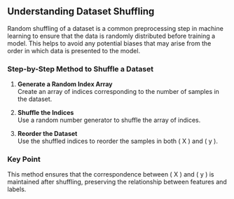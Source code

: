 
## Understanding Dataset Shuffling

Random shuffling of a dataset is a common preprocessing step in machine learning to ensure that the data is randomly distributed before training a model. This helps to avoid any potential biases that may arise from the order in which data is presented to the model.

### Step-by-Step Method to Shuffle a Dataset

1. **Generate a Random Index Array**  
   Create an array of indices corresponding to the number of samples in the dataset.

2. **Shuffle the Indices**  
   Use a random number generator to shuffle the array of indices.

3. **Reorder the Dataset**  
   Use the shuffled indices to reorder the samples in both \( X \) and \( y \).

### Key Point
This method ensures that the correspondence between \( X \) and \( y \) is maintained after shuffling, preserving the relationship between features and labels.
